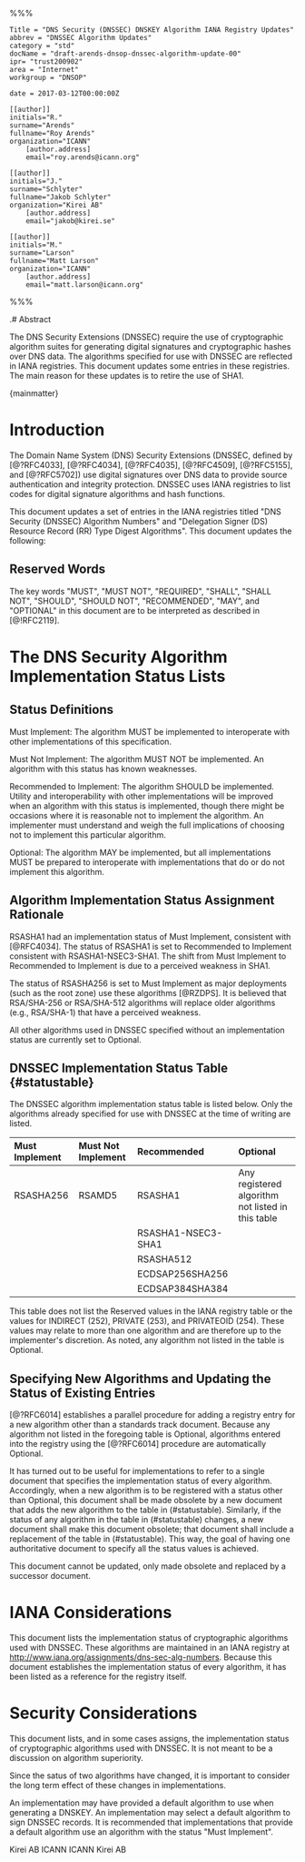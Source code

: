 %%%

    Title = "DNS Security (DNSSEC) DNSKEY Algorithm IANA Registry Updates"
    abbrev = "DNSSEC Algorithm Updates"
    category = "std"
    docName = "draft-arends-dnsop-dnssec-algorithm-update-00"
    ipr= "trust200902"
    area = "Internet"
    workgroup = "DNSOP"
 
    date = 2017-03-12T00:00:00Z
 
    [[author]]
    initials="R."
    surname="Arends"
    fullname="Roy Arends"
    organization="ICANN"
        [author.address]
        email="roy.arends@icann.org"
 
    [[author]]
    initials="J."
    surname="Schlyter"
    fullname="Jakob Schlyter"
    organization="Kirei AB"
        [author.address]
        email="jakob@kirei.se"

    [[author]]
    initials="M."
    surname="Larson"
    fullname="Matt Larson"
    organization="ICANN"
        [author.address]
        email="matt.larson@icann.org"
%%%

.# Abstract

The DNS Security Extensions (DNSSEC) require the use of cryptographic algorithm suites for generating digital signatures and cryptographic hashes over DNS data. The algorithms specified for use with DNSSEC are reflected in IANA registries. This document updates some entries in these registries. The main reason for these updates is to retire the use of SHA1.

{mainmatter}


# Introduction

The Domain Name System (DNS) Security Extensions (DNSSEC, defined by [@?RFC4033], [@?RFC4034], [@?RFC4035], [@?RFC4509], [@?RFC5155], and [@?RFC5702]) use digital signatures over DNS data to provide source authentication and integrity protection. DNSSEC uses IANA registries to list codes for digital signature algorithms and hash functions.

This document updates a set of entries in the IANA registries titled "DNS Security (DNSSEC) Algorithm Numbers" and "Delegation Signer (DS) Resource Record (RR) Type Digest Algorithms". This document updates the following: 

##  Reserved Words

The key words "MUST", "MUST NOT", "REQUIRED", "SHALL", "SHALL NOT", "SHOULD", "SHOULD NOT", "RECOMMENDED", "MAY", and "OPTIONAL" in this document are to be interpreted as described in [@!RFC2119].


# The DNS Security Algorithm Implementation Status Lists

## Status Definitions

Must Implement: The algorithm MUST be implemented to interoperate with other implementations of this specification.

Must Not Implement: The algorithm MUST NOT be implemented. An algorithm with this status has known weaknesses.

Recommended to Implement: The algorithm SHOULD be implemented. Utility and interoperability with other implementations will be improved when an algorithm with this status is implemented, though there might be occasions where it is reasonable not to implement the algorithm. An implementer must understand and weigh the full implications of choosing not to implement this particular algorithm.

Optional: The algorithm MAY be implemented, but all implementations MUST be prepared to interoperate with implementations that do or do not implement this algorithm.


## Algorithm Implementation Status Assignment Rationale

RSASHA1 had an implementation status of Must Implement, consistent with [@RFC4034]. The status of RSASHA1 is set to Recommended to Implement consistent with RSASHA1-NSEC3-SHA1. The shift from Must Implement to Recommended to Implement is due to a perceived weakness in SHA1.

The status of RSASHA256 is set to Must Implement as major deployments (such as the root zone) use these algorithms [@RZDPS]. It is believed that RSA/SHA-256 or RSA/SHA-512 algorithms will replace older algorithms (e.g., RSA/SHA-1) that have a perceived weakness.

All other algorithms used in DNSSEC specified without an implementation status are currently set to Optional.

## DNSSEC Implementation Status Table {#statustable}

The DNSSEC algorithm implementation status table is listed below. Only the algorithms already specified for use with DNSSEC at the time of writing are listed.

| Must Implement | Must Not Implement | Recommended        | Optional
|:---------------|:-------------------|:-------------------|:--------
| RSASHA256      | RSAMD5             | RSASHA1            | Any registered algorithm not listed in this table
|                |                    | RSASHA1-NSEC3-SHA1 |
|                |                    | RSASHA512          |
|                |                    | ECDSAP256SHA256    |
|                |                    | ECDSAP384SHA384    |

This table does not list the Reserved values in the IANA registry table or the values for INDIRECT (252), PRIVATE (253), and PRIVATEOID (254). These values may relate to more than one algorithm and are therefore up to the implementer's discretion. As noted, any algorithm not listed in the table is Optional. 

## Specifying New Algorithms and Updating the Status of Existing Entries

[@?RFC6014] establishes a parallel procedure for adding a registry entry for a new algorithm other than a standards track document. Because any algorithm not listed in the foregoing table is Optional, algorithms entered into the registry using the [@?RFC6014] procedure are automatically Optional.

It has turned out to be useful for implementations to refer to a single document that specifies the implementation status of every algorithm. Accordingly, when a new algorithm is to be registered with a status other than Optional, this document shall be made obsolete by a new document that adds the new algorithm to the table in (#statustable). Similarly, if the status of any algorithm in the table in (#statustable) changes, a new document shall make this document obsolete; that document shall include a replacement of the table in (#statustable). This way, the goal of having one authoritative document to specify all the status values is achieved.

This document cannot be updated, only made obsolete and replaced by a successor document.


# IANA Considerations

This document lists the implementation status of cryptographic algorithms used with DNSSEC. These algorithms are maintained in an IANA registry at <http://www.iana.org/assignments/dns-sec-alg-numbers>. Because this document establishes the implementation status of every algorithm, it has been listed as a reference for the registry itself.


# Security Considerations

This document lists, and in some cases assigns, the implementation status of cryptographic algorithms used with DNSSEC. It is not meant to be a discussion on algorithm superiority.

Since the satus of two algorithms have changed, it is important to consider the long term effect of these changes in implementations.

An implementation may have provided a default algorithm to use when generating a DNSKEY. An implementation may select a default algorithm to sign DNSSEC records. It is recommended that implementations that provide a default algorithm use an algorithm with the status "Must Implement".


<reference anchor="RZDPS" target="https://www.iana.org/dnssec/icann-dps.txt">
  <front>
    <title abbrev="Root Zone KSK Operator DPS">DNSSEC Practice Statement for the Root Zone KSK Operator</title>
    <author fullname="Fredrik Ljunggren" initials="F." surname="Ljunggren">
      <organization>Kirei AB</organization>
    </author>
    <author fullname="Tomofumi Okubo" initials="T." surname="Okubo">
      <organization>ICANN</organization>
    </author>
    <author fullname="Richard Lamb" initials="R." surname="Lamb">
      <organization>ICANN</organization>
    </author>
    <author fullname="Jakob Schlyter" initials="J." surname="Schlyter">
      <organization>Kirei AB</organization>
    </author>
    <date month="October" year="2010" />
  </front>
</reference>
